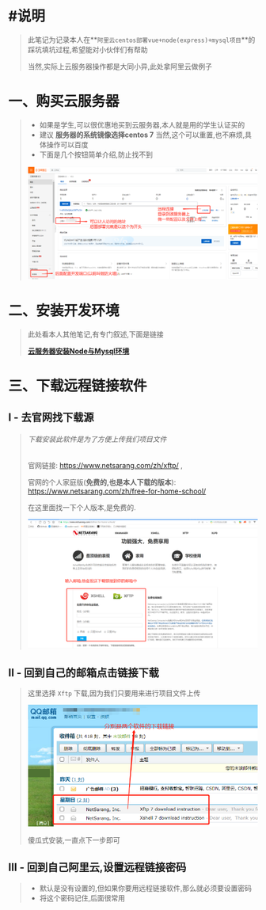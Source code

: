 # #说明

>此笔记为记录本人在**`阿里云centos部署vue+node(express)+mysql项目`**的踩坑填坑过程,希望能对小伙伴们有帮助
>
>当然,实际上云服务器操作都是大同小异,此处拿阿里云做例子



# 一、购买云服务器

>* 如果是学生,可以很优惠地买到云服务器,本人就是用的学生认证买的
>* 建议 **服务器的系统镜像选择centos 7** 当然,这个可以重置,也不麻烦,具体操作可以百度
>* 下面是几个按钮简单介绍,防止找不到
>
>![image-20211129172801511](阿里云部署项目全过程的图片/image-20211129172801511.png)

# 二、安装开发环境

>此处看本人其他笔记,有专门叙述,下面是链接
>
>**[云服务器安装Node与Mysql环境](https://gitee.com/hongjilin/hongs-study-notes/tree/master/编程_后台服务端学习笔记/云服务器相关笔记/云服务器安装Node与Mysql环境)** 

# 三、下载远程链接软件

## Ⅰ - 去官网找下载源

>###### 下载安装此软件是为了方便上传我们项目文件
>
>官网链接: https://www.netsarang.com/zh/xftp/ ,
>
>官网的个人家庭版(**免费的,也是本人下载的版本**): https://www.netsarang.com/zh/free-for-home-school/
>
> 在这里面找一下个人版本,是免费的.
>
>![image-20211130202420224](阿里云部署项目全过程的图片/image-20211130202420224.png) 

## Ⅱ  -  回到自己的邮箱点击链接下载

>这里选择 `Xftp` 下载,因为我们只要用来进行项目文件上传
>
>![image-20211130202746324](阿里云部署项目全过程的图片/image-20211130202746324.png) 
>
>傻瓜式安装,一直点下一步即可

## Ⅲ - 回到自己阿里云,设置远程链接密码

>* 默认是没有设置的,但如果你要用远程链接软件,那么就必须要设置密码
>* 将这个密码记住,后面很常用

